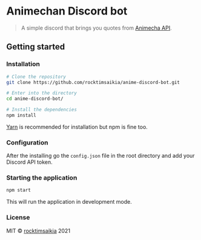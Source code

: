 # Animechan Discord bot

> A simple discord that brings you quotes from [Animecha API](https://animechan.vercel.app/).

## Getting started

### Installation

```sh
# Clone the repository
git clone https://github.com/rocktimsaikia/anime-discord-bot.git

# Enter into the directory
cd anime-discord-bot/

# Install the dependencies
npm install 
```
[Yarn](https://yarnpkg.com/) is recommended for installation but npm is fine too.

### Configuration

After the installing go the `config.json` file in the root directory and add your Discord API token.

### Starting the application

```sh
npm start
```

This will run the application in development mode.

### License
MIT © [rocktimsaikia](https://rocktimsaikia.now.sh) 2021